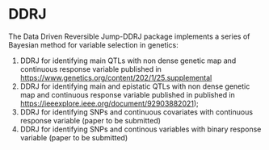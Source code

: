 # DDRJ

The Data Driven Reversible Jump-DDRJ package implements a series of Bayesian method for variable selection in genetics:

1. DDRJ for identifying main QTLs with non dense genetic map and continuous response variable published in https://www.genetics.org/content/202/1/25.supplemental
2. DDRJ for identifying main and epistatic QTLs with non dense genetic map and continuous response variable  published in published in https://ieeexplore.ieee.org/document/92903882021);
3.  DDRJ for identifying  SNPs and continuous covariates  with  continuous response variable (paper to be submitted)
4. DDRJ for identifying SNPs and continous variables with   binary response variable (paper to be submitted)
